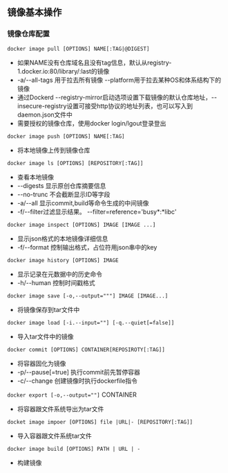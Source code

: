 ## 镜像基本操作
### 镜像仓库配置
`docker image pull [OPTIONS] NAME[:TAG|@DIGEST]`

* 如果NAME没有仓库域名且没有tag信息，默认从registry-1.docker.io:80/library/<name>:last的镜像
* -a/--all-tags 用于拉去所有镜像 --platform用于拉去某种OS和体系结构下的镜像
* 通过Dockerd --registry-mirror启动选项设置下载镜像的默认仓库地址，--insecure-registry设置可接受http协议的地址列表，也可以写入到daemon.json文件中
* 需要授权的镜像仓库，使用docker login/lgout登录登出

`docker image push [OPTIONS] NAME[:TAG]`
* 将本地镜像上传到镜像仓库

`docker image ls [OPTIONS] [REPOSITORY[:TAG]]`
* 查看本地镜像
* --digests 显示原创仓库摘要信息
* --no-trunc 不会截断显示ID等字段
* -a/--all 显示commit,build等命令生成的中间镜像
* -f/--filter过滤显示结果。 --filter=reference='busy*:*libc'

`docker image inspect [OPTIONS] IMAGE [IMAGE ...]`
* 显示json格式的本地镜像详细信息
* -f/--format 控制输出格式，占位符用json串中的key

`docker image history [OPTIONS] IMAGE`
* 显示记录在元数据中的历史命令
* -h/--human 控制时间戳格式

`docker image save [-o,--output="""] IMAGE [IMAGE...]`
* 将镜像保存到tar文件中

`docker image load [-i.--input=""] [-q.--quiet[=false]]`
* 导入tar文件中的镜像

`docker commit [OPTIONS] CONTAINER[REPOSIROTY[:TAG]]`
* 将容器固化为镜像
* -p/--pause[=true] 执行commit前先暂停容器
* -c/--change 创建镜像时执行dockerfile指令

`docker export [-o,--output=""]` CONTAINER
* 将容器跟文件系统导出为tar文件

`docket image impoer [OPTIONS] file |URL|- [REPOSITORY[:TAG]]`
* 导入容器跟文件系统tar文件

`docker image build [OPTIONS] PATH | URL | -`
* 构建镜像